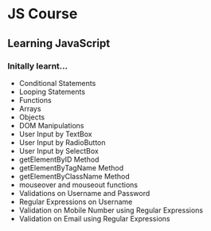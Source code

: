 # JS Course
## Learning JavaScript

<h3>Initally learnt...</h3>
<ul>
 <li>Conditional Statements</li>
 <li>Looping Statements</li>
 <li>Functions</li>
 <li>Arrays</li>
 <li>Objects</li>
 <li>DOM Manipulations</li>
 <li>User Input by TextBox</li>
 <li>User Input by RadioButton</li>
 <li>User Input by SelectBox</li>
 <li>getElementByID Method</li>
 <li>getElementByTagName Method</li>
 <li>getElementByClassName Method</li>
 <li>mouseover and mouseout functions</li>
 <li>Validations on Username and Password</li>
 <li>Regular Expressions on Username</li>
 <li>Validation on Mobile Number using Regular Expressions</li>
 <li>Validation on Email using Regular Expressions</li>
 
 
